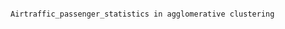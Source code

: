                                                    Airtraffic_passenger_statistics in agglomerative clustering
